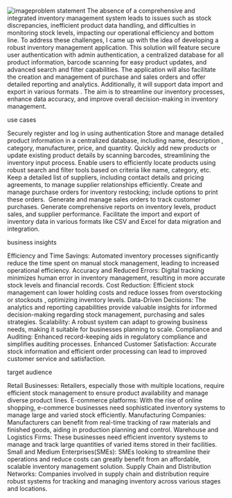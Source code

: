 ![image](https://github.com/satyamsaha443/AngularLibraryStore/assets/52621047/2ad8b947-a655-4108-b665-f9a517012d2a)problem statement
The absence of a comprehensive and integrated inventory management system leads to issues such as stock discrepancies, inefficient product data handling, and difficulties in monitoring stock levels, impacting our operational efficiency and bottom line. To address these challenges, I came up with the idea of developing  a robust inventory management application. This solution will feature secure user authentication with admin authentication, a centralized database for all product information, barcode scanning for easy product updates, and advanced search and filter capabilities. The application will also facilitate the creation and management of purchase and sales orders and offer detailed reporting and analytics. Additionally, it will support data import and export in various formats .
The aim is to streamline our inventory processes, enhance data accuracy, and improve overall decision-making in inventory management.


use cases 

Securely register and log in using authentication
Store and manage detailed product information in a centralized database, including name, description , category, manufacturer, price, and quantity.
Quickly add new products or update existing product details by scanning barcodes, streamlining the inventory input process.
Enable users to efficiently locate products using robust search and filter tools based on criteria like name, category, etc.
Keep a detailed list of suppliers, including contact details and pricing agreements, to manage supplier relationships efficiently.
Create and manage purchase orders for inventory restocking; include options to print these orders.
 Generate and manage sales orders to track customer purchases.
Generate comprehensive reports on inventory levels, product sales, and supplier performance.
Facilitate the import and export of inventory data in various formats like CSV and Excel for data migration and integration.


business insights

Efficiency and Time Savings:  Automated inventory processes significantly reduce the time spent on manual stock management, leading to increased operational efficiency.
Accuracy and Reduced Errors: Digital tracking minimizes human error in inventory management, resulting in more accurate stock levels and financial records.
Cost Reduction: Efficient stock management can lower holding costs and reduce losses from overstocking or stockouts , optimizing inventory levels.
Data-Driven Decisions: The analytics and reporting capabilities provide valuable insights for informed decision-making regarding stock management, purchasing and sales strategies.
Scalability: A robust system can adapt to growing business needs, making it suitable for businesses planning to scale.
Compliance and Auditing: Enhanced record-keeping aids in regulatory compliance and simplifies auditing processes.
Enhanced Customer Satisfaction: Accurate stock information and efficient order processing can lead to improved customer service and satisfaction.


target audience

Retail Businesses: Retailers, especially those with multiple locations, require efficient stock management to ensure product availability and manage diverse product lines.
E-commerce platforms:  With the rise of online shopping, e-commerce businesses need sophisticated inventory systems to manage large and varied stock efficiently.
Manufacturing Companies: Manufacturers can benefit from real-time tracking of raw materials and finished goods, aiding in production planning and control.
Warehouse and Logistics Firms: These businesses need efficient inventory systems to manage and track large quantities of varied items stored in their facilities.
Small and Medium Enterprises(SMEs): SMEs looking to streamline their operations and reduce costs can greatly benefit from an affordable, scalable inventory management solution.
Supply Chain and Distribution Networks: Companies involved in supply chain and distribution require robust systems for tracking and managing inventory across various stages and locations.




